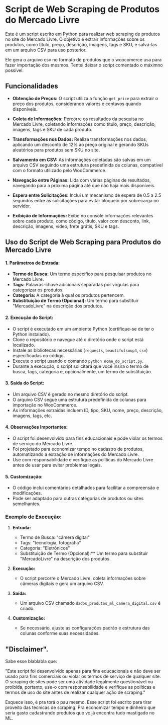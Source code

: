 # Script de Web Scraping de Produtos do Mercado Livre

Este é um script escrito em Python para realizar web scraping de produtos no site do Mercado Livre. O objetivo é extrair informações sobre os produtos, como título, preço, descrição, imagens, tags e SKU, e salvá-las em um arquivo CSV para uso posterior.

Ele gera o arquivo csv no formato de produtos que o woocomerce usa para fazer importação dos mesmos. Tentei deixar o script comentado o máximno possível.

## Funcionalidades

- **Obtenção de Preços:** O script utiliza a função `get_price` para extrair o preço dos produtos, considerando valores e centavos quando disponíveis.

- **Coleta de Informações:** Percorre os resultados da pesquisa no Mercado Livre, coletando informações como título, preço, descrição, imagens, tags e SKU de cada produto.

- **Transformações nos Dados:** Realiza transformações nos dados, aplicando um desconto de 12% ao preço original e gerando SKUs aleatórios para produtos sem SKU no site.

- **Salvamento em CSV:** As informações coletadas são salvas em um arquivo CSV seguindo uma estrutura predefinida de colunas, compatível com o formato utilizado pelo WooCommerce.

- **Navegação entre Páginas:** Lida com várias páginas de resultados, navegando para a próxima página até que não haja mais disponíveis.

- **Espera entre Solicitações:** Inclui um mecanismo de espera de 0.5 a 2.5 segundos entre as solicitações para evitar bloqueio por sobrecarga no servidor.

- **Exibição de Informações:** Exibe no console informações relevantes sobre cada produto, como código, título, valor com desconto, link, descrição, imagens, vídeo, frete grátis, SKU e tags.



## Uso do Script de Web Scraping para Produtos do Mercado Livre

#### 1. **Parâmetros de Entrada:**
   - **Termo de Busca:** Um termo específico para pesquisar produtos no Mercado Livre.
   - **Tags:** Palavras-chave adicionais separadas por vírgulas para categorizar os produtos.
   - **Categoria:** A categoria à qual os produtos pertencem.
   - **Substituição de Termo (Opcional):** Um termo para substituir "MercadoLivre" na descrição dos produtos.

#### 2. **Execução do Script:**
   - O script é executado em um ambiente Python (certifique-se de ter o Python instalado).
   - Clone o repositório e navegue até o diretório onde o script está localizado.
   - Instale as bibliotecas necessárias (`requests`, `beautifulsoup4`, `csv`) especificadas no código.
   - Execute o script usando o comando `python nome_do_script.py`.
   - Durante a execução, o script solicitará que você insira o termo de busca, tags, categoria e, opcionalmente, um termo de substituição.

#### 3. **Saída do Script:**
   - Um arquivo CSV é gerado no mesmo diretório do script.
   - O arquivo CSV segue uma estrutura predefinida de colunas para importação no WooCommerce.
   - As informações extraídas incluem ID, tipo, SKU, nome, preço, descrição, imagens, tags, etc.

#### 4. **Observações Importantes:**
   - O script foi desenvolvido para fins educacionais e pode violar os termos de serviço do Mercado Livre.
   - Foi projetado para economizar tempo no cadastro de produtos, automatizando a extração de informações do Mercado Livre.
   - Use com responsabilidade e verifique as políticas do Mercado Livre antes de usar para evitar problemas legais.

#### 5. **Customização:**
   - O código inclui comentários detalhados para facilitar a compreensão e modificações.
   - Pode ser adaptado para outras categorias de produtos ou sites semelhantes.

### Exemplo de Execução:

1. **Entrada:**
   - Termo de Busca: "câmera digital"
   - Tags: "tecnologia, fotografia"
   - Categoria: "Eletrônicos"
   - Substituição de Termo (Opcional):** Um termo para substituir "MercadoLivre" na descrição dos produtos.
 
2. **Execução:**
   - O script percorre o Mercado Livre, coleta informações sobre câmeras digitais e gera um arquivo CSV.

3. **Saída:**
   - Um arquivo CSV chamado `dados_produtos_ml_camera_digital.csv` é criado.

4. **Customização:**
   - Se necessário, ajuste as configurações padrão e estrutura das colunas conforme suas necessidades.


## "Disclaimer".

Sabe esse blablabla que: 

"Este script foi desenvolvido apenas para fins educacionais e não deve ser usado para fins comerciais ou violar os termos de serviço de qualquer site. O scraping de sites pode ser uma atividade legalmente questionável ou proibida, portanto, use-o com responsabilidade e verifique as políticas e termos de uso do site antes de realizar qualquer ação de scraping."

Esquece isso, é pra torá o pau mesmo. Esse script foi escrito para tirar proveito das técnicas de scraping. Pra economizar tempo e dinheiro que seria gasto cadastrando produtos que vc já encontra tudo mastigado no ML.
